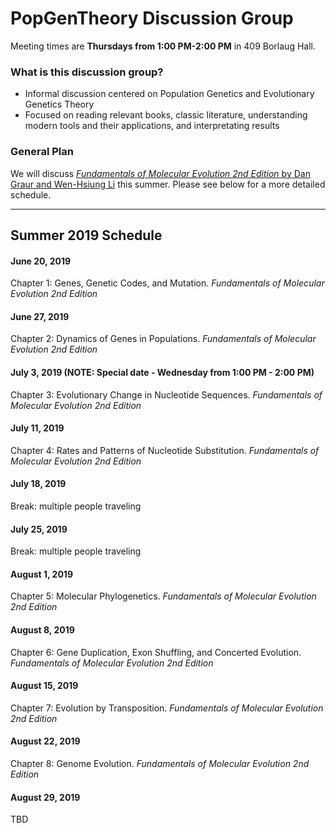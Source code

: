 # PopGenTheory Discussion Group

Meeting times are **Thursdays from 1:00 PM-2:00 PM** in 409 Borlaug Hall.

### What is this discussion group?
- Informal discussion centered on Population Genetics and Evolutionary Genetics Theory
- Focused on reading relevant books, classic literature, understanding modern tools and their applications, and interpretating results

### General Plan

We will discuss [*Fundamentals of Molecular Evolution 2nd Edition* by Dan Graur and Wen-Hsiung Li](https://www.amazon.com/Fundamentals-Molecular-Evolution-Dan-Graur/dp/0878932666) this summer. Please see below for a more detailed schedule.

---

## Summer 2019 Schedule

#### June 20, 2019
Chapter 1: Genes, Genetic Codes, and Mutation.
*Fundamentals of Molecular Evolution 2nd Edition*

#### June 27, 2019
Chapter 2: Dynamics of Genes in Populations.
*Fundamentals of Molecular Evolution 2nd Edition*

#### July 3, 2019 (NOTE: Special date - Wednesday from 1:00 PM - 2:00 PM)
Chapter 3: Evolutionary Change in Nucleotide Sequences.
*Fundamentals of Molecular Evolution 2nd Edition*

#### July 11, 2019
Chapter 4: Rates and Patterns of Nucleotide Substitution.
*Fundamentals of Molecular Evolution 2nd Edition*

#### July 18, 2019
Break: multiple people traveling

#### July 25, 2019
Break: multiple people traveling

#### August 1, 2019
Chapter 5: Molecular Phylogenetics.
*Fundamentals of Molecular Evolution 2nd Edition*

#### August 8, 2019
Chapter 6: Gene Duplication, Exon Shuffling, and Concerted Evolution.
*Fundamentals of Molecular Evolution 2nd Edition*

#### August 15, 2019
Chapter 7: Evolution by Transposition.
*Fundamentals of Molecular Evolution 2nd Edition*

#### August 22, 2019
Chapter 8: Genome Evolution.
*Fundamentals of Molecular Evolution 2nd Edition*

#### August 29, 2019
TBD
